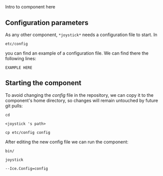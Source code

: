 ```
```
#
``` joystick
```
Intro to component here


## Configuration parameters
As any other component,
``` *joystick* ```
needs a configuration file to start. In

    etc/config

you can find an example of a configuration file. We can find there the following lines:

    EXAMPLE HERE


## Starting the component
To avoid changing the *config* file in the repository, we can copy it to the component's home directory, so changes will remain untouched by future git pulls:

    cd

``` <joystick 's path> ```

    cp etc/config config

After editing the new config file we can run the component:

    bin/

```joystick ```

    --Ice.Config=config
